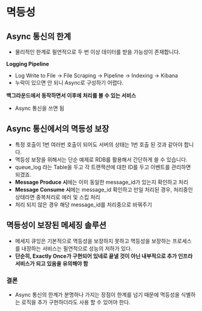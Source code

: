# 멱등성

## Async 통신의 한계
- 물리적인 한계로 필연적으로 두 번 이상 데이터를 받을 가능성이 존재합니다.

**Logging Pipeline**
- Log Write to File -> File Scraping -> Pipeline -> Indexing -> Kibana
- 누락이 있으면 안 되니 Async로 구성하기 어렵다.

**백그라운드에서 동작하면서 이후에 처리를 볼 수 있는 서비스**
- Async 통신을 쓰면 됨

## Async 통신에서의 멱등성 보장
- 특정 호출이 1번 여러번 호출이 되어도 서버의 상태는 1번 호출 된 것과 같아야 합니다.
- 멱등성 보장을 위해서는 단순 예제로 RDB를 활용해서 간단하게 쓸 수 있습니다.
- queue_log 라는 Table을 두고 각 트랜잭션에 대한 ID를 두고 이벤트를 관리하면 되겠죠.
- **Message Produce 시**에는 이미 동일한 message_id가 있는지 확인하고 처리
- **Message Consume 시**에는 message_id 확인하고 만일 처리된 경우, 처리중인 상태라면 중복처리로 에러 및 스킵 처리
- 처리 되지 않은 경우 해당 message_id를 처리중으로 바꿔주기

## 멱등성이 보장된 메세징 솔루션

- 메세지 큐잉은 기본적으로 멱등성을 보장하지 못하고 멱등성을 보장하는 프로세스를 내장하는 서비스는 필연적으로 성능의 저하가 있다.
- **단순히, Exactly Once가 구현되어 있네로 끝낼 것이 아닌 내부적으로 추가 인프라 서비스가 되고 있음을 유의해야 함**


### 결론
- Async 통신의 한계가 분명하나 가지는 장점이 한계를 넘기 때문에 멱등성을 식별하는 로직을 추가 구현하더라도 사용 할 수 있어야 한다.

